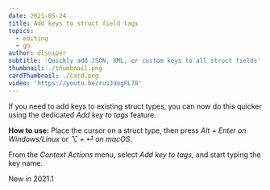 ```yaml
---
date: 2021-05-24
title: Add keys to struct field tags
topics:
  - editing
  - go
author: dlsniper
subtitle: 'Quickly add JSON, XML, or custom keys to all struct fields'
thumbnail: ./thumbnail.png
cardThumbnail: ./card.png
video: 'https://youtu.be/rusJaogFL78'
---
```

If you need to add keys to existing struct types, you can now do
this quicker using the dedicated *Add key to tags* feature.

**How to use:**
Place the cursor on a struct type, then press *Alt + Enter on Windows/Linux* or *⌥ + ⏎ on macOS*.

From the *Context Actions* menu, select *Add key to tags*, and
start typing the key name.

<span class="tag is-rounded">New in 2021.1</span>

